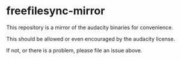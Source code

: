 # freefilesync-mirror
This repository is a mirror of the audacity binaries for convenience.

This should be allowed or even encouraged by the audacity license.

If not, or there is a problem, please file an issue above.

